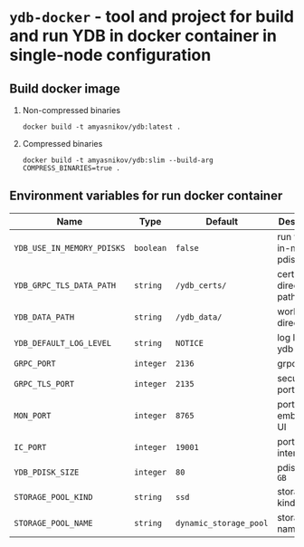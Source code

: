 # `ydb-docker` - tool and project for build and run YDB in docker container in single-node configuration

## Build docker image

1. Non-compressed binaries
    ```shell
    docker build -t amyasnikov/ydb:latest .
    ```
2. Compressed binaries
    ```shell
    docker build -t amyasnikov/ydb:slim --build-arg COMPRESS_BINARIES=true .
    ```

## Environment variables for run docker container

| Name                       | Type      | Default                | Description                  |
|----------------------------|-----------|------------------------|------------------------------|
| `YDB_USE_IN_MEMORY_PDISKS` | `boolean` | `false`                | run ydb with in-memory pdisk |
| `YDB_GRPC_TLS_DATA_PATH`   | `string`  | `/ydb_certs/`          | certificates directory path  |
| `YDB_DATA_PATH`            | `string`  | `/ydb_data/`           | working directory            |
| `YDB_DEFAULT_LOG_LEVEL`    | `string`  | `NOTICE`               | log level of ydb             |
| `GRPC_PORT`                | `integer` | `2136`                 | grpc port                    |
| `GRPC_TLS_PORT`            | `integer` | `2135`                 | secure grpc port             |
| `MON_PORT`                 | `integer` | `8765`                 | port of embedded UI          |
| `IC_PORT`                  | `integer` | `19001`                | port of interconnect         |
| `YDB_PDISK_SIZE`           | `integer` | `80`                   | pdisk size in `GB`           |
| `STORAGE_POOL_KIND`        | `string`  | `ssd`                  | storage pool kind            |
| `STORAGE_POOL_NAME`        | `string`  | `dynamic_storage_pool` | storage pool name            |
